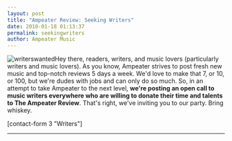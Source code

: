 ```yaml
---
layout: post
title: "Ampeater Review: Seeking Writers"
date: 2010-01-18 01:13:37
permalink: seekingwriters
author: Ampeater Music
---
```

![](http://ampeatermusic.com/wp-content/uploads/2010/01/writerswanted.jpg "writerswanted")Hey there, readers, writers, and music lovers (particularly writers and music lovers). As you know, Ampeater strives to post fresh new music and top-notch reviews 5 days a week. We'd love to make that 7, or 10, or 100, but we're dudes with jobs and can only do so much. So, in an attempt to take Ampeater to the next level, **we're posting an open call to music writers everywhere who are willing to donate their time and talents to The Ampeater Review**. That's right, we've inviting you to our party. Bring whiskey.

<!-- more -->

\[contact-form 3 "Writers"\]

---

